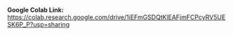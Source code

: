 **Google Colab Link:** https://colab.research.google.com/drive/1iEFmGSDQtKlEAFjmFCPcyRV5UESK6P_P?usp=sharing
